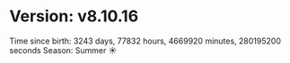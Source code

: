 # Version: v8.10.16
Time since birth: 3243 days, 77832 hours, 4669920 minutes, 280195200 seconds
Season: Summer ☀️
